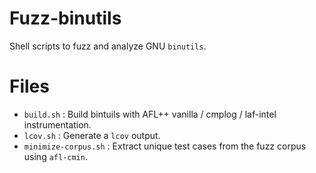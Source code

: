 # Fuzz-binutils

Shell scripts to fuzz and analyze GNU `binutils`.

# Files

- `build.sh` : Build bintuils with AFL++ vanilla / cmplog / laf-intel instrumentation.
- `lcov.sh` : Generate a `lcov` output.
- `minimize-corpus.sh` : Extract unique test cases from the fuzz corpus using `afl-cmin`.
